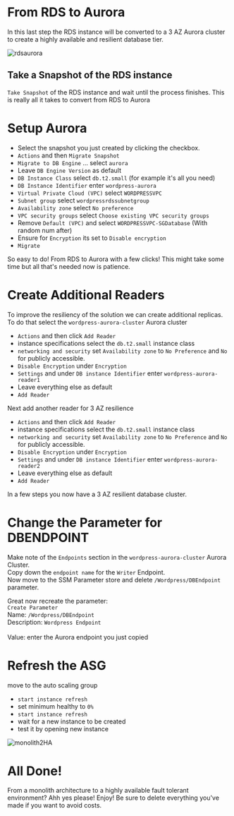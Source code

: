 # From RDS to Aurora
In this last step the RDS instance will be converted to a 3 AZ Aurora cluster to create a highly available and resilient database tier.

![rdsaurora](https://user-images.githubusercontent.com/62077185/126012537-2675e822-0d58-4c36-94bf-643a2e4ac996.png)

## Take a Snapshot of the RDS instance
`Take Snapshot` of the RDS instance and wait until the process finishes. This is really all it takes to convert from RDS to Aurora 

# Setup Aurora

- Select the snapshot you just created by clicking the checkbox.  
- `Actions` and then `Migrate Snapshot`  
- `Migrate to DB Engine` ... select `aurora`  
- Leave `DB Engine Version` as default  
- `DB Instance Class` select `db.t2.small` (for example it's all you need)  
- `DB Instance Identifier` enter `wordpress-aurora`  
- `Virtual Private Cloud (VPC)` select `WORDPRESSVPC`  
- `Subnet group` select `wordpressrdssubnetgroup`  
- `Availability zone` select `No preference`  
- `VPC security groups` select `Choose existing VPC security groups`
- Remove `Default (VPC)` and select `WORDPRESSVPC-SGDatabase` (With random num after)  
- Ensure for `Encryption` its set to `Disable encryption`  
- `Migrate`  

So easy to do! From RDS to Aurora with a few clicks! This might take some time but all that's needed now is patience.

# Create Additional Readers

To improve the resiliency of the solution we can create additional replicas. To do that select the `wordpress-aurora-cluster` Aurora cluster  
- `Actions` and then click `Add Reader`  
- instance specifications select the `db.t2.small` instance class  
- `networking and security` set `Availability zone` to `No Preference` and `No` for publicly accessible. 
- `Disable Encryption` under `Encryption`  
- `Settings` and under `DB instance Identifier` enter `wordpress-aurora-reader1`  
- Leave everything else as default
- `Add Reader`  

Next add another reader for 3 AZ resilience  
- `Actions` and then click `Add Reader`  
- instance specifications select the `db.t2.small` instance class  
- `networking and security` set `Availability zone` to `No Preference` and `No` for publicly accessible. 
- `Disable Encryption` under `Encryption`  
- `Settings` and under `DB instance Identifier` enter `wordpress-aurora-reader2`  
- Leave everything else as default
- `Add Reader`  

In a few steps you now have a 3 AZ resilient database cluster.  

# Change the Parameter for DBENDPOINT
Make note of the `Endpoints` section in the `wordpress-aurora-cluster` Aurora Cluster.<br/>Copy down the `endpoint name` for the `Writer` Endpoint.<br/> 
Now move to the SSM Parameter store and delete `/Wordpress/DBEndpoint` parameter.

Great now recreate the parameter:<br/>
`Create Parameter`<br/> 
Name: `/Wordpress/DBEndpoint`<br/> 
Description: `Wordpress Endpoint`<br/>  
Value: enter the Aurora endpoint you just copied   

# Refresh the ASG
move to the auto scaling group
- `start instance refresh`
- set minimum healthy to `0%`
- `start instance refresh`
- wait for a new instance to be created
- test it by opening new instance

![monolith2HA](https://user-images.githubusercontent.com/62077185/126010646-89b388de-6c9d-4fe1-a399-f0d81dcaa47b.png)

# All Done!
From a monolith architecture to a highly available fault tolerant environment? Ahh yes please! Enjoy! Be sure to delete everything you've made if you want to avoid costs. 










